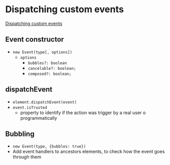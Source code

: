# Dispatching custom events
[Dispatching custom events](https://javascript.info/dispatch-events)

## Event constructor
* `new Event(type[, options])`
  * `options`
    * `bubbles?: boolean`
    * `cancelable?: boolean;`
    * `composed?: boolean;`

## dispatchEvent
* `element.dispatchEvent(event)`
* `event.isTrusted`
  * property to identify if the action was trigger by a real user o programmatically

## Bubbling
* `new Event(type, {bubbles: true})`
* Add event handlers to ancestors elements, to check how the event goes through them